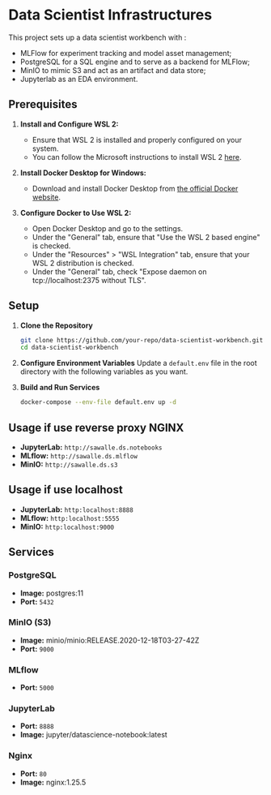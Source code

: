 
# Data Scientist Infrastructures

This project sets up a data scientist workbench with :
+ MLFlow for experiment tracking and model asset management;
+ PostgreSQL for a SQL engine and to serve as a backend for MLFlow;
+ MinIO to mimic  S3 and act as an artifact and data store;
+ Jupyterlab as an EDA environment.
## Prerequisites

1. **Install and Configure WSL 2:**
   - Ensure that WSL 2 is installed and properly configured on your system.
   - You can follow the Microsoft instructions to install WSL 2 [here](https://docs.microsoft.com/en-us/windows/wsl/install).

2. **Install Docker Desktop for Windows:**
   - Download and install Docker Desktop from [the official Docker website](https://www.docker.com/products/docker-desktop).

3. **Configure Docker to Use WSL 2:**
   - Open Docker Desktop and go to the settings.
   - Under the "General" tab, ensure that "Use the WSL 2 based engine" is checked.
   - Under the "Resources" > "WSL Integration" tab, ensure that your WSL 2 distribution is checked.
   - Under the "General" tab, check "Expose daemon on tcp://localhost:2375 without TLS".


## Setup

1. **Clone the Repository**
   ```bash
   git clone https://github.com/your-repo/data-scientist-workbench.git
   cd data-scientist-workbench
   ```

2. **Configure Environment Variables**
   Update a `default.env` file in the root directory with the following variables as you want.

3. **Build and Run Services**
   ```bash
   docker-compose --env-file default.env up -d
   ```

## Usage if use reverse proxy NGINX 

- **JupyterLab:** `http://sawalle.ds.notebooks`
- **MLflow:** `http://sawalle.ds.mlflow`
- **MinIO:** `http://sawalle.ds.s3`

## Usage if use localhost 

- **JupyterLab:** `http:localhost:8888`
- **MLflow:** `http:localhost:5555`
- **MinIO:** `http:localhost:9000`

## Services

### PostgreSQL
- **Image:** postgres:11
- **Port:** `5432`

### MinIO (S3)
- **Image:** minio/minio:RELEASE.2020-12-18T03-27-42Z
- **Port:** `9000`

### MLflow
- **Port:** `5000`

### JupyterLab
- **Port:** `8888`
- **Image:** jupyter/datascience-notebook:latest


### Nginx
- **Port:** `80`
- **Image:** nginx:1.25.5
